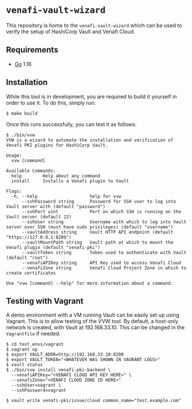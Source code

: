 # `venafi-vault-wizard`
This repository is home to the `venafi-vault-wizard` which can be used to verify the setup of HashiCorp Vault and Venafi Cloud.

## Requirements

-	[Go](https://golang.org/doc/install) 1.16

## Installation

While this tool is in development, you are required to build it yourself in order to use it.
To do this, simply run:

```shell
$ make build
```

Once this runs successfully, you can test it as follows:

```
$ ./bin/vvw
VVW is a wizard to automate the installation and verification of Venafi PKI plugins for HashiCorp Vault.

Usage:
  vvw [command]

Available Commands:
  help        Help about any command
  install     Installs a Venafi plugin to Vault

Flags:
  -h, --help                    help for vvw
      --sshPassword string      Password for SSH user to log into Vault server with (default "password")
      --sshPort uint            Port on which SSH is running on the Vault server (default 22)
      --sshUser string          Username with which to log into Vault server over SSH (must have sudo privileges) (default "username")
      --vaultAddress string     Vault HTTP API endpoint (default "https://127.0.0.1:8200")
      --vaultMountPath string   Vault path at which to mount the Venafi plugin (default "venafi-pki")
      --vaultToken string       Token used to authenticate with Vault (default "root")
      --venafiAPIKey string     API Key used to access Venafi Cloud
      --venafiZone string       Venafi Cloud Project Zone in which to create certificates

Use "vvw [command] --help" for more information about a command.
```

## Testing with Vagrant

A demo environment with a VM running Vault can be easily set up using Vagrant.
This is to allow testing of the VVW tool.
By default, a host-only network is created, with Vault at 192.168.33.10.
This can be changed in the `Vagrantfile` if needed.

```shell
$ cd test_envs/vagrant
$ vagrant up
$ export VAULT_ADDR=http://192.168.33.10:8200
$ export VAULT_TOKEN="<WHATEVER WAS SHOWN IN VAGRANT LOGS>"
$ vault status
$ ./bin/vvw install venafi-pki-backend \
  --venafiAPIKey="<VENAFI CLOUD API KEY HERE>" \
  --venafiZone="<VENAFI CLOUD ZONE ID HERE>"
  --sshUser=vagrant \
  --sshPassword=vagrant

$ vault write venafi-pki/issue/cloud common_name="test.example.com"
```
